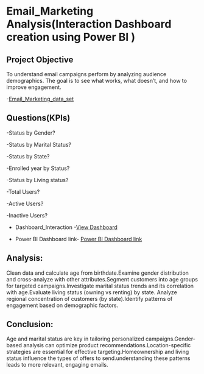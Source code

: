 # Email_Marketing Analysis(Interaction Dashboard creation using Power BI )

## Project Objective

To understand email campaigns perform by analyzing audience demographics. The goal is to see what works, what doesn’t, and how to improve engagement.

-<a href="https://github.com/SrinithaKundur/Power-BI-Email-_Marketing-Analysis/blob/main/Email%20Marketing%20Analysis.xlsx">Email_Marketing_data_set</a>


## Questions(KPIs)

-Status by Gender?

-Status by Marital Status?

-Status by State?

-Enrolled year by Status?

-Status by Living status?

-Total Users?

-Active Users?

-Inactive Users?


- Dashboard_Interaction -<a href="https://github.com/SrinithaKundur/Power-BI-Email-_Marketing-Analysis/blob/main/Dashboard.png">View Dashboard</a>

- Power BI Dashboard link- <a href="https://app.powerbi.com/groups/me/reports/5c096a26-2779-4134-8236-d2d7bfdf9ec2/15d2af9cbbdc084930c4?experience=power-bi">Power BI Dashboard link</a>

## Analysis:
Clean data and calculate age from birthdate.Examine gender distribution and cross-analyze with other attributes.Segment customers into age groups for targeted campaigns.Investigate marital status trends and its correlation with age.Evaluate living status (owning vs renting) by state.
Analyze regional concentration of customers (by state).Identify patterns of engagement based on demographic factors.

## Conclusion:
Age and marital status are key in tailoring personalized campaigns.Gender-based analysis can optimize product recommendations.Location-specific strategies are essential for effective targeting.Homeownership and living status influence the types of offers to send.understanding these patterns leads to more relevant, engaging emails.
